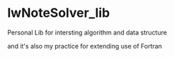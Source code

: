 # lwNoteSolver_lib

Personal Lib for intersting algorithm and data structure

and it's also my practice for extending use of Fortran
